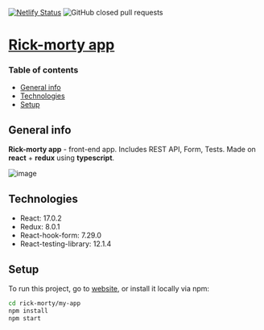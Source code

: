 [![Netlify Status](https://api.netlify.com/api/v1/badges/a1465d72-f06d-4cc4-a83e-e494cf6ad1cb/deploy-status)](https://app.netlify.com/sites/rickmorty-timursk/deploys) ![GitHub closed pull requests](https://img.shields.io/github/issues-pr-closed/timursk/rick-morty)
# [Rick-morty app](https://rickmorty-timursk.netlify.app/)

### Table of contents
- [General info](#general-info)
- [Technologies](#technologies)
- [Setup](#setup)

## General info
**Rick-morty app** - front-end app. Includes REST API, Form, Tests. Made on **react** + **redux** using **typescript**.

![image](https://user-images.githubusercontent.com/86415266/182182652-b6ac5ab4-ecdc-44d7-8f21-ea645b7b7091.png)

## Technologies
* React: 17.0.2
* Redux: 8.0.1
* React-hook-form: 7.29.0
* React-testing-library: 12.1.4
	
## Setup
To run this project, go to [website](https://pma-app.netlify.app/), or install it locally via npm:
```sh
cd rick-morty/my-app
npm install
npm start
```
